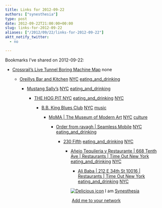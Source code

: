 ```yaml
---
title: Links for 2012-09-22
authors: ["synesthesia"]
type: post
date: 2012-09-22T21:00:00+00:00
slug: links-for-2012-09-22 
aliases: ["/2012/09/22/links-for-2012-09-22"]
aktt_notify_twitter:
  - no

---
```

Bookmarks I&#8217;ve shared on 2012-09-22:

  * [Crossrail&rsquo;s Live Tunnel Boring Machine Map][1] 
    none</li> 
    
      * [Oreillys Bar and Kitchen][2] 
        [NYC][3] [eating\_and\_drinking][4] </li> 
        
          * [Mustang Sally&#8217;s][5] 
            [NYC][3] [eating\_and\_drinking][4] </li> 
            
              * [THE HOG PIT NYC][6] 
                [eating\_and\_drinking][4] [NYC][3] </li> 
                
                  * [B.B. King Blues Club][7] 
                    [NYC][3] [music][8] </li> 
                    
                      * [MoMA | The Museum of Modern Art][9] 
                        [NYC][3] [culture][10] </li> 
                        
                          * [Order from ravagh | Seamless Mobile][11] 
                            [NYC][3] [eating\_and\_drinking][4] </li> 
                            
                              * [230 Fifth][12] 
                                [eating\_and\_drinking][4] [NYC][3] </li> 
                                
                                  * [A&ntilde;ejo Tequileria y Restaurante | 668 Tenth Ave | Restaurants | Time Out New York][13] 
                                    [eating\_and\_drinking][4] [NYC][3] </li> 
                                    
                                      * [Ali Baba | 212 E 34th St 10016 | Restaurants | Time Out New York][14] 
                                        [eating\_and\_drinking][4] [NYC][3] </li> </ul> 
                                        
                                        <p class="deliciouslink">
                                          <a href="https://del.icio.us/synesthesia" title="See all my bookmarks on del.icio.us"><img src="https://www.synesthesia.co.uk/images/deliciousicon.jpg" alt="Delicious icon" /></a>&nbsp;I am <a href="https://del.icio.us/synesthesia" title="See all my bookmarks on del.icio.us">Synesthesia</a>
                                        </p>
                                        
                                        <p class="deliciouslink">
                                          <a href="https://del.icio.us/network?add=synesthesia" title="Add me to your del.icio.us network"><img src="https://www.synesthesia.co.uk/images/add.gif" alt="" /></a>&nbsp;<a href="https://del.icio.us/network?add=synesthesia" title="Add me to your del.icio.us network">Add me to your network</a>
                                        </p>

 [1]: https://mappinglondon.co.uk/2012/09/19/crossrails-live-tunnel-boring-machine-map/
 [2]: https://www.oreillysbar.com/
 [3]: https://www.delicious.com/synesthesia/NYC
 [4]: https://www.delicious.com/synesthesia/eating_and_drinking
 [5]: https://www.mustangsallysny.com/gallery.html
 [6]: https://www.hogpit.com/about-hog-pit-nyc/
 [7]: https://www.bbkingblues.com/calendar.php
 [8]: https://www.delicious.com/synesthesia/music
 [9]: https://www.moma.org/m#exhibition1313
 [10]: https://www.delicious.com/synesthesia/culture
 [11]: https://ravaghmidtown.com/mobile/ravagh/810/categories.m
 [12]: https://www.230-fifth.com/
 [13]: https://www.timeout.com/newyork/restaurants/anyejo-tequileria-y-restaurante
 [14]: https://www.timeout.com/newyork/restaurants/ali-baba